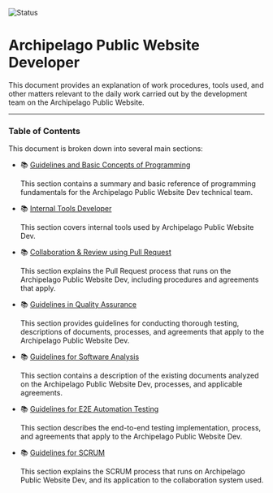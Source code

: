 <!-- ![License: PWD](https://img.shields.io/badge/License-MIT-green.svg) -->
![Status](https://img.shields.io/badge/status-review-yellow)
<!-- ![status](https://img.shields.io/badge/status-up-brightgreen) -->

# Archipelago Public Website Developer

This document provides an explanation of work procedures, tools used, and other matters relevant to the daily work carried out by the development team on the Archipelago Public Website.

---

### Table of Contents

This document is broken down into several main sections:

- 📚 [Guidelines and Basic Concepts of Programming](programming-concepts.md)
  
  This section contains a summary and basic reference of programming fundamentals for the Archipelago Public Website Dev technical team.

- 📚 [Internal Tools Developer](internal-tools.md)
  
  This section covers internal tools used by Archipelago Public Website Dev.

- 📚 [Collaboration & Review using Pull Request](pull-request-workflow.md)
  
  This section explains the Pull Request process that runs on the Archipelago Public Website Dev, including procedures and agreements that apply.

- 📚 [Guidelines in Quality Assurance](quality-assurance.md)
  
  This section provides guidelines for conducting thorough testing, descriptions of documents, processes, and agreements that apply to the Archipelago Public Website Dev.

- 📚 [Guidelines for Software Analysis](software-analysist.md)
  
  This section contains a description of the existing documents analyzed on the Archipelago Public Website Dev, processes, and applicable agreements.

- 📚 [Guidelines for E2E Automation Testing](automation-test.md)
  
  This section describes the end-to-end testing implementation, process, and agreements that apply to the Archipelago Public Website Dev.

- 📚 [Guidelines for SCRUM](scrum.md)
  
  This section explains the SCRUM process that runs on Archipelago Public Website Dev, and its application to the collaboration system used.
